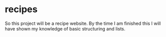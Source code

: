 # recipes 

So this project will be a recipe website. By the time I am finished this I will have shown my knowledge of basic structuring and lists.